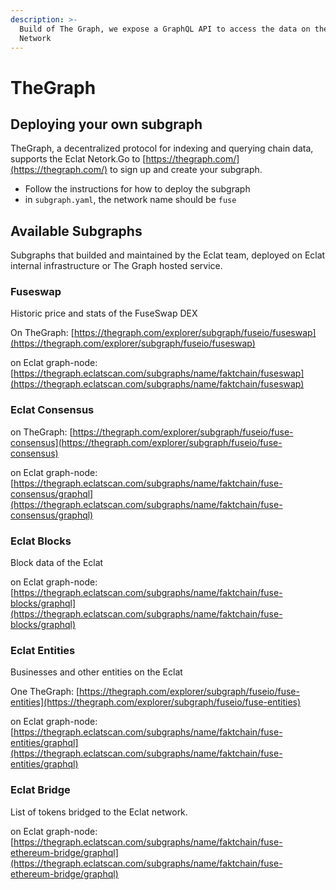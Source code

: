 ```yaml
---
description: >-
  Build of The Graph, we expose a GraphQL API to access the data on the Eclat
  Network
---
```


# TheGraph

## Deploying your own subgraph

TheGraph, a decentralized protocol for indexing and querying chain data, supports the Eclat Netork.Go to [https://thegraph.com/](https://thegraph.com/) to sign up and create your subgraph.

* Follow the instructions for how to deploy the subgraph
* in `subgraph.yaml`, the network name should be `fuse`

## Available Subgraphs

Subgraphs that builded and maintained by the Eclat team, deployed on Eclat internal infrastructure or The Graph hosted service.

### Fuseswap

Historic price and stats of the FuseSwap DEX

On TheGraph: [https://thegraph.com/explorer/subgraph/fuseio/fuseswap](https://thegraph.com/explorer/subgraph/fuseio/fuseswap)

on Eclat graph-node:  [https://thegraph.eclatscan.com/subgraphs/name/faktchain/fuseswap](https://thegraph.eclatscan.com/subgraphs/name/faktchain/fuseswap)

### Eclat Consensus

on TheGraph: [https://thegraph.com/explorer/subgraph/fuseio/fuse-consensus](https://thegraph.com/explorer/subgraph/fuseio/fuse-consensus)

on Eclat graph-node: [https://thegraph.eclatscan.com/subgraphs/name/faktchain/fuse-consensus/graphql](https://thegraph.eclatscan.com/subgraphs/name/faktchain/fuse-consensus/graphql)

### Eclat Blocks

Block data of the Eclat

on Eclat graph-node: [https://thegraph.eclatscan.com/subgraphs/name/faktchain/fuse-blocks/graphql](https://thegraph.eclatscan.com/subgraphs/name/faktchain/fuse-blocks/graphql)

### Eclat Entities

Businesses and other entities on the Eclat

One TheGraph: [https://thegraph.com/explorer/subgraph/fuseio/fuse-entities](https://thegraph.com/explorer/subgraph/fuseio/fuse-entities)

on Eclat graph-node:  [https://thegraph.eclatscan.com/subgraphs/name/faktchain/fuse-entities/graphql](https://thegraph.eclatscan.com/subgraphs/name/faktchain/fuse-entities/graphql)

### Eclat Bridge

List of tokens bridged to the Eclat network.

on Eclat graph-node: [https://thegraph.eclatscan.com/subgraphs/name/faktchain/fuse-ethereum-bridge/graphql](https://thegraph.eclatscan.com/subgraphs/name/faktchain/fuse-ethereum-bridge/graphql)

